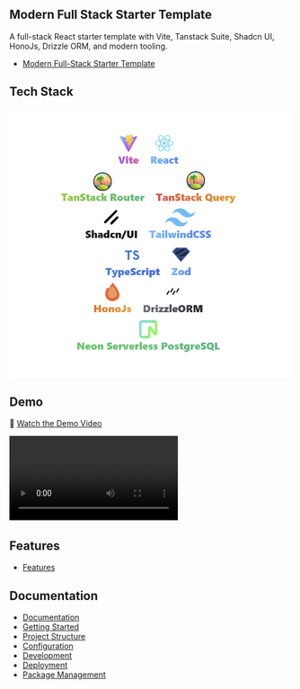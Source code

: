 ## Modern Full Stack Starter Template
A full-stack React starter template with Vite, Tanstack Suite, Shadcn UI, HonoJs, Drizzle ORM, and modern tooling.

- [Modern Full-Stack Starter Template](https://reactvitenstack.vercel.app/)

## Tech Stack
![Tech Stack](https://github.com/KaraBharat/ReactViTenStack/blob/main/client/public/demo/9s80fsdf%3Dsdfsshjgdfh.png)

## Demo
🎥 [Watch the Demo Video](https://www.bharatkara.com/demo/uisfhgjdf98732.mp4)

![Demo](https://www.bharatkara.com/demo/uisfhgjdf98732.mp4)

## Features

- [Features](https://reactvitenstack.vercel.app/features)

## Documentation

- [Documentation](https://reactvitenstack.vercel.app/docs)
- [Getting Started](https://reactvitenstack.vercel.app/docs#getting-started)
- [Project Structure](https://reactvitenstack.vercel.app/docs#project-structure)
- [Configuration](https://reactvitenstack.vercel.app/docs#configuration)
- [Development](https://reactvitenstack.vercel.app/docs#development)
- [Deployment](https://reactvitenstack.vercel.app/docs#deployment)
- [Package Management](https://reactvitenstack.vercel.app/docs#package-management)

